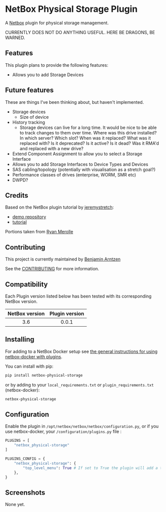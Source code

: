 # NetBox Physical Storage Plugin

A [Netbox](https://github.com/netbox-community/netbox) plugin for physical storage management.

CURRENTLY DOES NOT DO ANYTHING USEFUL. HERE BE DRAGONS, BE WARNED.

## Features

This plugin plans to provide the following features:

- Allows you to add Storage Devices

## Future features

These are things I've been thinking about, but haven't implemented.

- Storage devices
    - Size of device
- History tracking
    - Storage devices can live for a long time. It would be nice to be able to track changes to them over time.
      Where was this drive installed? In which server? Which slot? When was it replaced? What was it replaced with?
      Is it deprecated? Is it active? Is it dead? Was it RMA'd and replaced with a new drive?
- Extend Component Assignment to allow you to select a Storage Interface
- Allows you to add Storage Interfaces to Device Types and Devices
- SAS cabling/topology (potentially with visualisation as a stretch goal?)
- Performance classes of drives (enterprise, WORM, SMR etc)
- DWPD?

## Credits

Based on the NetBox plugin tutorial by [jeremystretch](https://github.com/jeremystretch):

- [demo repository](https://github.com/netbox-community/netbox-plugin-demo)
- [tutorial](https://github.com/netbox-community/netbox-plugin-tutorial)

Portions taken from [Ryan Merolle](https://github.com/ryanmerolle/netbox-acls)

## Contributing

This project is currently maintained by [Benjamin Arntzen](https://github.com/zorlin)

See the [CONTRIBUTING](CONTRIBUTING.md) for more information.

## Compatibility

Each Plugin version listed below has been tested with its corresponding NetBox version.

| NetBox version | Plugin version |
|:--------------:|:--------------:|
|      3.6       |     0.0.1      |

## Installing

For adding to a NetBox Docker setup see
[the general instructions for using netbox-docker with plugins](https://github.com/netbox-community/netbox-docker/wiki/Using-Netbox-Plugins).

You can install with pip:

```bash
pip install netbox-physical-storage
```

or by adding to your `local_requirements.txt` or `plugin_requirements.txt` (netbox-docker):

```bash
netbox-physical-storage
```

## Configuration

Enable the plugin in `/opt/netbox/netbox/netbox/configuration.py`,
 or if you use netbox-docker, your `/configuration/plugins.py` file :

```python
PLUGINS = [
    "netbox_physical-storage"
]

PLUGINS_CONFIG = {
    "netbox_physical-storage": {
        "top_level_menu": True # If set to True the plugin will add a top level menu item for the plugin. If set to False the plugin will add a menu item under the Plugins menu item.  Default is set to True.
    },
}
```

## Screenshots

None yet.
